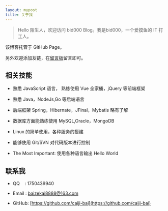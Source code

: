 ```yaml
---
layout: mypost
title: 关于我
---
```


> Hello 陌生人，欢迎访问 bid000 Blog。我是bid000，一个爱摸鱼的 IT 打工人。

该博客托管于 GitHub Page。

另外欢迎添加友链，在[留言板](chat.html)留言即可。

## 相关技能

- 熟悉 JavaScript 语言， 熟练使用 Vue 全家桶，jQuery 等前端框架

- 熟悉 Java，NodeJs,Go 等后端语言

- 后端框架 Spring，Hibernate，JFinal，Mybatis 略有了解

- 数据库方面能熟练使用 MySQL,Oracle，MongoDB

- Linux 的简单使用，各种服务的搭建

- 能够使用 Git/SVN 对代码版本进行控制

- The Most Important: 使用各种语言输出 Hello World

## 联系我

- QQ&nbsp;&nbsp;&nbsp;&nbsp;: 1750439940

- Email&nbsp;: [baizekai8888@163.com](http://www.baidu.com)

- GitHub: [https://github.com/caiji-bai](https://github.com/caiji-bai)
